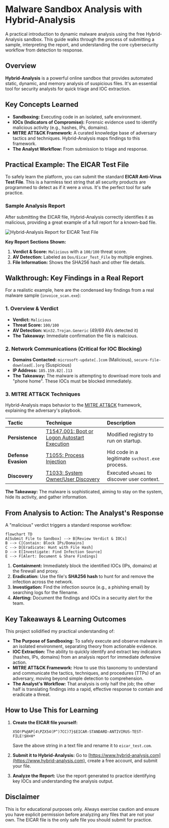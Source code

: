 # Malware Sandbox Analysis with Hybrid-Analysis

A practical introduction to dynamic malware analysis using the free Hybrid-Analysis sandbox. This guide walks through the process of submitting a sample, interpreting the report, and understanding the core cybersecurity workflow from detection to response.

## Overview

**Hybrid-Analysis** is a powerful online sandbox that provides automated static, dynamic, and memory analysis of suspicious files. It's an essential tool for security analysts for quick triage and IOC extraction.

## Key Concepts Learned

-   **Sandboxing:** Executing code in an isolated, safe environment.
-   **IOCs (Indicators of Compromise):** Forensic evidence used to identify malicious activity (e.g., hashes, IPs, domains).
-   **MITRE ATT&CK Framework:** A curated knowledge base of adversary tactics and techniques. Hybrid-Analysis maps findings to this framework.
-   **The Analyst Workflow:** From submission to triage and response.

## Practical Example: The EICAR Test File

To safely learn the platform, you can submit the standard **EICAR Anti-Virus Test File**. This is a harmless text string that all security products are programmed to detect as if it were a virus. It's the perfect tool for safe practice.

### Sample Analysis Report

After submitting the EICAR file, Hybrid-Analysis correctly identifies it as malicious, providing a great example of a full report for a known-bad file.

![Hybrid-Analysis Report for EICAR Test File](https://github.com/Major241/cyber-portfolio/blob/main/images/hybrid_analysis.png.png?raw=true)

**Key Report Sections Shown:**
1.  **Verdict & Score:** `Malicious` with a `100/100` threat score.
2.  **AV Detection:** Labeled as `Dos/Eicar_Test_File` by multiple engines.
3.  **File Information:** Shows the SHA256 hash and other file details.

## Walkthrough: Key Findings in a Real Report

For a realistic example, here are the condensed key findings from a real malware sample (`invoice_scan.exe`):

### 1. Overview & Verdict
*   **Verdict:** `Malicious`
*   **Threat Score:** `100/100`
*   **AV Detection:** `Win32.Trojan.Generic` (49/69 AVs detected it)
*   **The Takeaway:** Immediate confirmation the file is malicious.

### 2. Network Communications (Critical for IOC Blocking)
*   **Domains Contacted:** `microsoft-update[.]com` (Malicious), `secure-file-download[.]org` (Suspicious)
*   **IP Address:** `185.159.82[.]13`
*   **The Takeaway:** The malware is attempting to download more tools and "phone home". These IOCs must be blocked immediately.

### 3. MITRE ATT&CK Techniques
Hybrid-Analysis maps behavior to the [MITRE ATT&CK](https://attack.mitre.org/) framework, explaining the adversary's playbook.

| Tactic | Technique | Description |
| :--- | :--- | :--- |
| **Persistence** | [T1547.001: Boot or Logon Autostart Execution](https://attack.mitre.org/techniques/T1547/001/) | Modified registry to run on startup. |
| **Defense Evasion** | [T1055: Process Injection](https://attack.mitre.org/techniques/T1055/) | Hid code in a legitimate `svchost.exe` process. |
| **Discovery** | [T1033: System Owner/User Discovery](https://attack.mitre.org/techniques/T1033/) | Executed `whoami` to discover user context. |

**The Takeaway:** The malware is sophisticated, aiming to stay on the system, hide its activity, and gather information.

## From Analysis to Action: The Analyst's Response

A "malicious" verdict triggers a standard response workflow:

```mermaid
flowchart TD
A[Submit File to Sandbox] --> B[Review Verdict & IOCs]
B --> C[Contain: Block IPs/Domains]
C --> D[Eradicate: Hunt with File Hash]
D --> E[Investigate: Find Infection Source]
E --> F[Alert: Document & Share Findings]
```

1.  **Containment:** Immediately block the identified IOCs (IPs, domains) at the firewall and proxy.
2.  **Eradication:** Use the file's **SHA256 hash** to hunt for and remove the infection across the network.
3.  **Investigation:** Find the infection source (e.g., a phishing email) by searching logs for the filename.
4.  **Alerting:** Document the findings and IOCs in a security alert for the team.

## Key Takeaways & Learning Outcomes

This project solidified my practical understanding of:

-   **The Purpose of Sandboxing:** To safely execute and observe malware in an isolated environment, separating theory from actionable evidence.
-   **IOC Extraction:** The ability to quickly identify and extract key indicators (hashes, IPs, domains) from an analysis report for immediate defensive action.
-   **MITRE ATT&CK Framework:** How to use this taxonomy to understand and communicate the tactics, techniques, and procedures (TTPs) of an adversary, moving beyond simple detection to comprehension.
-   **The Analyst's Workflow:** That analysis is only half the job; the other half is translating findings into a rapid, effective response to contain and eradicate a threat.

## How to Use This for Learning

1.  **Create the EICAR file yourself:**
    ```plaintext
    X5O!P%@AP[4\PZX54(P^)7CC)7}$EICAR-STANDARD-ANTIVIRUS-TEST-FILE!$H+H*
    ```
    Save the above string in a text file and rename it to `eicar_test.com`.

2.  **Submit it to Hybrid-Analysis:** Go to [https://www.hybrid-analysis.com](https://www.hybrid-analysis.com), create a free account, and submit your file.

3.  **Analyze the Report:** Use the report generated to practice identifying key IOCs and understanding the analysis output.

## Disclaimer

This is for educational purposes only. Always exercise caution and ensure you have explicit permission before analyzing any files that are not your own. The EICAR file is the only safe file you should submit for practice.
```

